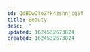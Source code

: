 ```yaml
---
id: QdHDwDloZfk4zshnjcg5f
title: Beauty
desc: ''
updated: 1624532673824
created: 1624532673824
---
```


